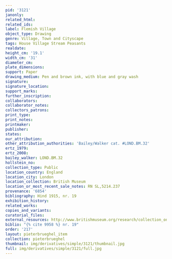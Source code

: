 ```yaml
---
pid: '3121'
janonly: 
related_html: 
related_ids: 
label: Flemish Village
object_type: Drawing
genre: Village, Town and Cityscape
tags: House Village Stream Peasants
realdate: 
height_cm: '19.1'
width_cm: '31'
diameter_cm: 
plate_dimensions: 
support: Paper
drawing_medium: Pen and brown ink, with blue and gray wash
signature: 
signature_location: 
support_marks: 
further_inscription: 
collaborators: 
collaborator_notes: 
collectors_patrons: 
print_type: 
print_notes: 
printmaker: 
publisher: 
states: 
our_attribution: 
other_attribution_authorities: 'Bailey/Walker cat. #LOND.BM.32'
ertz_1979: 
ertz_2008: 
bailey_walker: LOND.BM.32
hollstein_no: 
collection_type: Public
location_country: England
location_city: London
location_collection: British Museum
location_or_most_recent_sale_notes: RN SL,5214.237
provenance: '6854'
bibliography: Hind 1915, nr. 19
exhibition_history: 
related_works: 
copies_and_variants: 
curatorial_files: 
external_resources: http://www.britishmuseum.org/research/collection_online/collection_object_details.aspx?objectId=712294&partId=1&searchText=SL%2C5214.237&page=1
biblio: "{% cite 9958 %} nr. 19"
order: '217'
layout: pieterbrueghel_item
collection: pieterbrueghel
thumbnail: img/derivatives/simple/3121/thumbnail.jpg
full: img/derivatives/simple/3121/full.jpg
---
```


